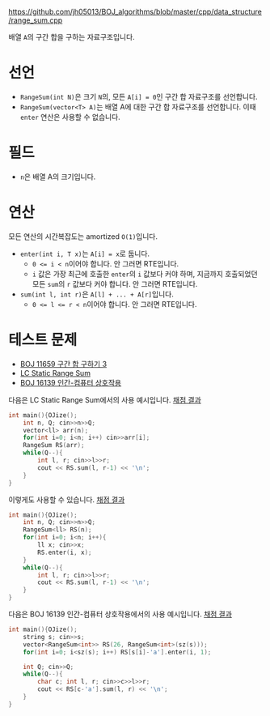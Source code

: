 https://github.com/jh05013/BOJ_algorithms/blob/master/cpp/data_structure/range_sum.cpp

배열 `A`의 구간 합을 구하는 자료구조입니다.

# 선언
- `RangeSum(int N)`은 크기 `N`의, 모든 `A[i] = 0`인 구간 합 자료구조를 선언합니다.
- `RangeSum(vector<T> A)`는 배열 A에 대한 구간 합 자료구조를 선언합니다. 이때 `enter` 연산은 사용할 수 없습니다.

# 필드
- `n`은 배열 A의 크기입니다.

# 연산
모든 연산의 시간복잡도는 amortized `O(1)`입니다.
- `enter(int i, T x)`는 `A[i] = x`로 둡니다.
  - `0 <= i < n`이어야 합니다. 안 그러면 RTE입니다.
  - `i` 값은 가장 최근에 호출한 `enter`의 `i` 값보다 커야 하며, 지금까지 호출되었던 모든 `sum`의 `r` 값보다 커야 합니다. 안 그러면 RTE입니다.
- `sum(int l, int r)`은 `A[l] + ... + A[r]`입니다.
  - `0 <= l <= r < n`이어야 합니다. 안 그러면 RTE입니다.

# 테스트 문제
- [BOJ 11659 구간 합 구하기 3](https://acmicpc.net/problem/11659)
- [LC Static Range Sum](https://judge.yosupo.jp/problem/static_range_sum)
- [BOJ 16139 인간-컴퓨터 상호작용](https://www.acmicpc.net/problem/16139)

다음은 LC Static Range Sum에서의 사용 예시입니다. [채점 결과](https://judge.yosupo.jp/submission/104681)
```cpp
int main(){OJize();
	int n, Q; cin>>n>>Q;
	vector<ll> arr(n);
	for(int i=0; i<n; i++) cin>>arr[i];
	RangeSum RS(arr);
	while(Q--){
		int l, r; cin>>l>>r;
		cout << RS.sum(l, r-1) << '\n';
	}
}
```

이렇게도 사용할 수 있습니다. [채점 결과](https://judge.yosupo.jp/submission/104682)
```cpp
int main(){OJize();
	int n, Q; cin>>n>>Q;
	RangeSum<ll> RS(n);
	for(int i=0; i<n; i++){
		ll x; cin>>x;
		RS.enter(i, x);
	}
	while(Q--){
		int l, r; cin>>l>>r;
		cout << RS.sum(l, r-1) << '\n';
	}
}
```

다음은 BOJ 16139 인간-컴퓨터 상호작용에서의 사용 예시입니다. [채점 결과](https://www.acmicpc.net/source/share/8aea43f883c342b7bc5db32499037988)
```cpp
int main(){OJize();
	string s; cin>>s;
	vector<RangeSum<int>> RS(26, RangeSum<int>(sz(s)));
	for(int i=0; i<sz(s); i++) RS[s[i]-'a'].enter(i, 1);

	int Q; cin>>Q;
	while(Q--){
		char c; int l, r; cin>>c>>l>>r;
		cout << RS[c-'a'].sum(l, r) << '\n';
	}
}
```